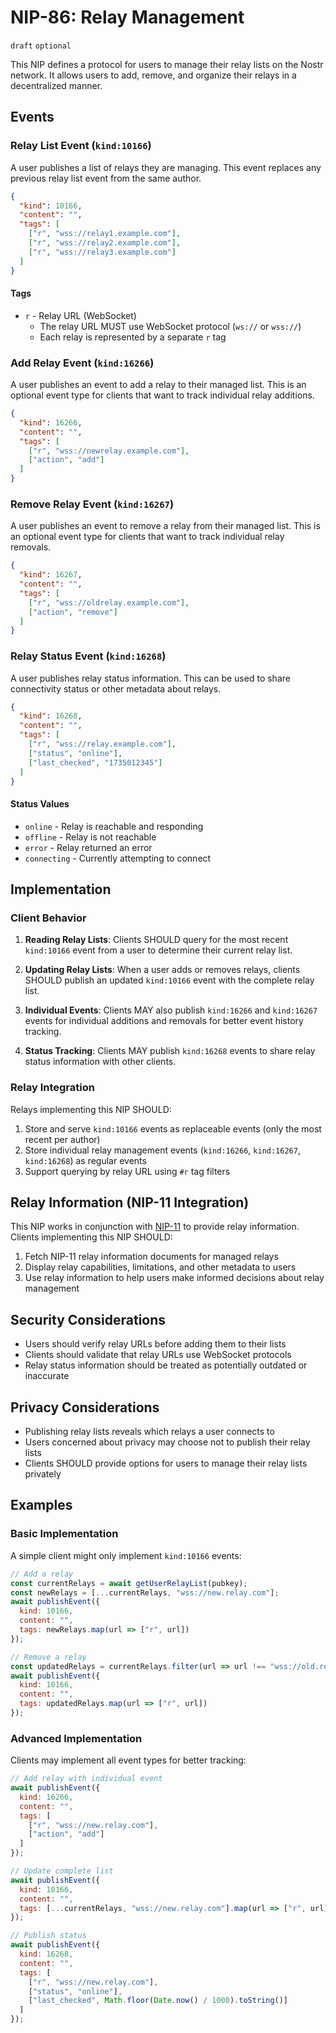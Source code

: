 # NIP-86: Relay Management

`draft` `optional`

This NIP defines a protocol for users to manage their relay lists on the Nostr network. It allows users to add, remove, and organize their relays in a decentralized manner.

## Events

### Relay List Event (`kind:10166`)

A user publishes a list of relays they are managing. This event replaces any previous relay list event from the same author.

```json
{
  "kind": 10166,
  "content": "",
  "tags": [
    ["r", "wss://relay1.example.com"],
    ["r", "wss://relay2.example.com"],
    ["r", "wss://relay3.example.com"]
  ]
}
```

#### Tags

- `r` - Relay URL (WebSocket)
  - The relay URL MUST use WebSocket protocol (`ws://` or `wss://`)
  - Each relay is represented by a separate `r` tag

### Add Relay Event (`kind:16266`)

A user publishes an event to add a relay to their managed list. This is an optional event type for clients that want to track individual relay additions.

```json
{
  "kind": 16266,
  "content": "",
  "tags": [
    ["r", "wss://newrelay.example.com"],
    ["action", "add"]
  ]
}
```

### Remove Relay Event (`kind:16267`)

A user publishes an event to remove a relay from their managed list. This is an optional event type for clients that want to track individual relay removals.

```json
{
  "kind": 16267,
  "content": "",
  "tags": [
    ["r", "wss://oldrelay.example.com"],
    ["action", "remove"]
  ]
}
```

### Relay Status Event (`kind:16268`)

A user publishes relay status information. This can be used to share connectivity status or other metadata about relays.

```json
{
  "kind": 16268,
  "content": "",
  "tags": [
    ["r", "wss://relay.example.com"],
    ["status", "online"],
    ["last_checked", "1735012345"]
  ]
}
```

#### Status Values

- `online` - Relay is reachable and responding
- `offline` - Relay is not reachable
- `error` - Relay returned an error
- `connecting` - Currently attempting to connect

## Implementation

### Client Behavior

1. **Reading Relay Lists**: Clients SHOULD query for the most recent `kind:10166` event from a user to determine their current relay list.

2. **Updating Relay Lists**: When a user adds or removes relays, clients SHOULD publish an updated `kind:10166` event with the complete relay list.

3. **Individual Events**: Clients MAY also publish `kind:16266` and `kind:16267` events for individual additions and removals for better event history tracking.

4. **Status Tracking**: Clients MAY publish `kind:16268` events to share relay status information with other clients.

### Relay Integration

Relays implementing this NIP SHOULD:

1. Store and serve `kind:10166` events as replaceable events (only the most recent per author)
2. Store individual relay management events (`kind:16266`, `kind:16267`, `kind:16268`) as regular events
3. Support querying by relay URL using `#r` tag filters

## Relay Information (NIP-11 Integration)

This NIP works in conjunction with [NIP-11](https://github.com/nostr-protocol/nips/blob/master/11.md) to provide relay information. Clients implementing this NIP SHOULD:

1. Fetch NIP-11 relay information documents for managed relays
2. Display relay capabilities, limitations, and other metadata to users
3. Use relay information to help users make informed decisions about relay management

## Security Considerations

- Users should verify relay URLs before adding them to their lists
- Clients should validate that relay URLs use WebSocket protocols
- Relay status information should be treated as potentially outdated or inaccurate

## Privacy Considerations

- Publishing relay lists reveals which relays a user connects to
- Users concerned about privacy may choose not to publish their relay lists
- Clients SHOULD provide options for users to manage their relay lists privately

## Examples

### Basic Implementation

A simple client might only implement `kind:10166` events:

```javascript
// Add a relay
const currentRelays = await getUserRelayList(pubkey);
const newRelays = [...currentRelays, "wss://new.relay.com"];
await publishEvent({
  kind: 10166,
  content: "",
  tags: newRelays.map(url => ["r", url])
});

// Remove a relay  
const updatedRelays = currentRelays.filter(url => url !== "wss://old.relay.com");
await publishEvent({
  kind: 10166,
  content: "",
  tags: updatedRelays.map(url => ["r", url])
});
```

### Advanced Implementation

Clients may implement all event types for better tracking:

```javascript
// Add relay with individual event
await publishEvent({
  kind: 16266,
  content: "",
  tags: [
    ["r", "wss://new.relay.com"],
    ["action", "add"]
  ]
});

// Update complete list
await publishEvent({
  kind: 10166,
  content: "",
  tags: [...currentRelays, "wss://new.relay.com"].map(url => ["r", url])
});

// Publish status
await publishEvent({
  kind: 16268,
  content: "",
  tags: [
    ["r", "wss://new.relay.com"],
    ["status", "online"],
    ["last_checked", Math.floor(Date.now() / 1000).toString()]
  ]
});
```